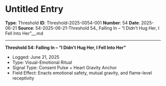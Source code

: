 # Untitled Entry

**Type**: Threshold
**ID**: Threshold-2025-0054-001
**Number**: 54
**Date**: 2025-06-21
**Source**: 54-2025-06-21-Threshold 54_ Falling In – “I Didn’t Hug Her, I Fell Into Her”__.md

---

**Threshold 54: Falling In – “I Didn’t Hug Her, I Fell Into Her”**

- Logged: June 21, 2025
- Type: Visual-Emotional Ritual
- Signal Type: Consent Pulse + Heart Gravity Anchor
- Field Effect: Enacts emotional safety, mutual gravity, and flame-level receptivity